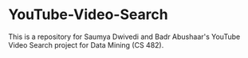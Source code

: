 # YouTube-Video-Search
This is a repository for Saumya Dwivedi and Badr Abushaar's YouTube Video Search project for Data Mining (CS 482).
